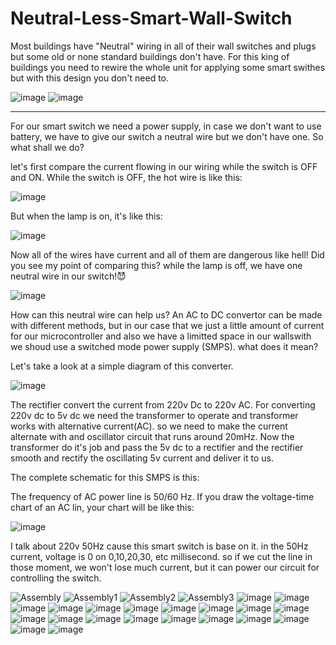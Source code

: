 # Neutral-Less-Smart-Wall-Switch

Most buildings have "Neutral" wiring in all of their wall switches and plugs but some old or none standard buildings don't have.
For this king of buildings you need to rewire the whole unit for applying some smart swithes but with this design you don't need to.


![image](https://user-images.githubusercontent.com/72464277/201483817-3e9a5f39-d4a5-481a-904d-7334874f2a06.png)
![image](https://user-images.githubusercontent.com/72464277/201483870-30e995f5-3a12-4032-83e8-75dc9b88ce2f.png)


----------------------------------------------------------------------------------------------------------------------

For our smart switch we need a power supply, in case we don't want to use battery, we have to give our switch a neutral wire but we don't have one.
So what shall we do?

let's first compare the current flowing in our wiring while the switch is OFF and ON.
While the switch is OFF, the hot wire is like this:


![image](https://user-images.githubusercontent.com/72464277/201484007-fffb1320-c07b-4641-88cd-bb546dc82f7f.png)


But when the lamp is on, it's like this:


![image](https://user-images.githubusercontent.com/72464277/201484073-151c5d52-e017-49d7-af5b-15b26b63fbf1.png)


Now all of the wires have current and all of them are dangerous like hell!
Did you see my point of comparing this? while the lamp is off, we have one neutral wire in our switch!😈

![image](https://user-images.githubusercontent.com/72464277/201484165-3b281cd2-fe3b-4db2-88a1-65b8305dc4af.png)

How can this neutral wire can help us?
An AC to DC convertor can be made with different methods, but in our case that we just a little amount of current for our microcontroller and also we have a limitted space in our wallswith we shoud use a switched mode power supply (SMPS). what does it mean?

Let's take a look at a simple diagram of this converter.

![image](https://user-images.githubusercontent.com/72464277/201485693-4dd8a84f-f928-45dc-a608-24d772bb3ff8.png)


The rectifier convert the current from 220v Dc to 220v AC.
For converting 220v dc to 5v dc we need the transformer to operate and transformer works with alternative current(AC).
so we need to make the current alternate with and oscillator circuit that runs around 20mHz.
Now the transformer do it's job and pass the 5v dc to a rectifier and the rectifier smooth and rectify the oscillating 5v current and deliver it to us.

The complete schematic for this SMPS is this:





The frequency of AC power line is 50/60 Hz.
If you draw the voltage-time chart of an AC lin, your chart will be like this:


![image](https://user-images.githubusercontent.com/72464277/201484521-86a3cf8b-ee31-4a8e-add7-b9d1865d07c7.png)


I talk about 220v 50Hz cause this smart switch is base on it.
in the 50Hz current, voltage is 0 on 0,10,20,30, etc millisecond. so if we cut the line in those moment, we won't lose much current, but it can power our circuit for controlling the switch.







![Assembly](https://user-images.githubusercontent.com/72464277/201482602-208cbb10-9aef-4506-b64e-cf4c6dacd172.png)
![Assembly1](https://user-images.githubusercontent.com/72464277/201482628-bf35b448-d1e5-4e6d-ad8c-6a6da66b11e2.png)
![Assembly2](https://user-images.githubusercontent.com/72464277/201482629-cf0e8efe-a561-4702-bf16-ddaaba4f23f5.png)
![Assembly3](https://user-images.githubusercontent.com/72464277/201482632-4f7adc86-7d0d-49a4-b610-9ff483699ef7.png)
![image](https://user-images.githubusercontent.com/72464277/201482691-ec0e07cd-ae04-45a2-acd6-a8995f873bbd.png)
![image](https://user-images.githubusercontent.com/72464277/201482737-c56571e9-3cf1-4285-a663-fc845792fdc0.png)
![image](https://user-images.githubusercontent.com/72464277/201482742-4084bf28-5482-48bd-a1a6-d5bb367135fb.png)
![image](https://user-images.githubusercontent.com/72464277/201482748-4755da0f-1f4e-4582-aac6-eb43bbec8f10.png)
![image](https://user-images.githubusercontent.com/72464277/201482752-5f35a12d-b6db-4848-aa0b-5950f613ed10.png)
![image](https://user-images.githubusercontent.com/72464277/201482755-12c7e330-c3dc-4363-81a9-68b5945b90f3.png)
![image](https://user-images.githubusercontent.com/72464277/201482770-840c25b7-eb32-44ee-a577-2bd8f8689d83.png)
![image](https://user-images.githubusercontent.com/72464277/201482776-bfc85b38-68e8-45f7-940a-a232dfd85f33.png)
![image](https://user-images.githubusercontent.com/72464277/201482780-35717e30-75fe-4e9d-875a-9bea6e09fccc.png)
![image](https://user-images.githubusercontent.com/72464277/201482774-1b004986-1cdc-4f55-8415-37d62092e0bf.png)
![image](https://user-images.githubusercontent.com/72464277/201482838-14d92937-c9e2-42ad-998e-edf246e013d0.png)
![image](https://user-images.githubusercontent.com/72464277/201483120-dc1018d4-4033-4a22-87bf-4e54aec2174c.png)
![image](https://user-images.githubusercontent.com/72464277/201482846-d3ed61f4-ee67-4e97-9a2e-53da4a62df03.png)
![image](https://user-images.githubusercontent.com/72464277/201482912-03b00ee3-9042-4871-8595-0d454ddaeb3a.png)
![image](https://user-images.githubusercontent.com/72464277/201482919-dfd7bee1-e5fc-4369-a652-469d7513c769.png)
![image](https://user-images.githubusercontent.com/72464277/201482985-6d8df0a0-75fc-4ebb-ac73-34065dede63b.png)
![image](https://user-images.githubusercontent.com/72464277/201483206-cd6f9d1f-8a46-41a3-ba0c-e2556205a307.png)
![image](https://user-images.githubusercontent.com/72464277/201483221-69a53cd0-ecae-4b17-b069-febb4c946339.png)
![image](https://user-images.githubusercontent.com/72464277/201483062-6a2ba105-455d-433b-bd91-70aa7b680984.png)
![image](https://user-images.githubusercontent.com/72464277/201483123-e6acc0fd-3105-4101-a823-b09396c52771.png)
